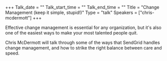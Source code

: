 +++
Talk_date = ""
Talk_start_time = ""
Talk_end_time = ""
Title = "Change Management (keep it simple, stupid!)"
Type = "talk"
Speakers = ["chris-mcdermott"]
+++

Effective change management is essential for any organization, but it's also one of the easiest ways to make your most talented people quit.

Chris McDermott will talk through some of the ways that SendGrid handles change management, and how to strike the right balance between care and speed.

